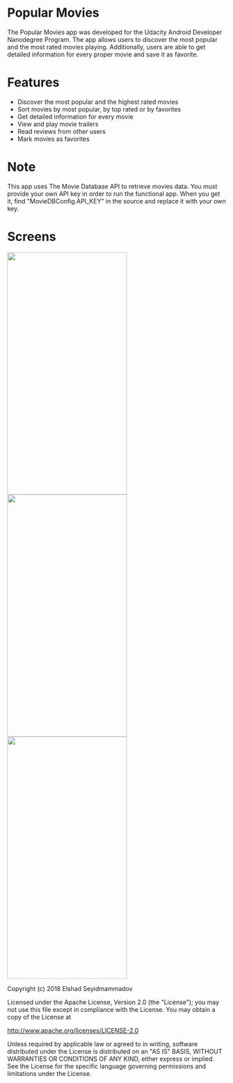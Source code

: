 # Popular Movies
The Popular Movies app was developed for the Udacity Android Developer Nanodegree Program. The app allows users to discover the most popular and the most rated movies playing. Additionally, users are able to get detailed information for every proper movie and save it as favorite.

# Features
* Discover the most popular and the highest rated movies
* Sort movies by most popular, by top rated or by favorites
* Get detailed information for every movie
* View and play movie trailers
* Read reviews from other users
* Mark movies as favorites

# Note
This app uses The Movie Database API to retrieve movies data. You must provide your own API key in order to run the functional app. When you get it, find "MovieDBConfig.API_KEY" in the source and replace it with your own key. 

# Screens
<img src="https://user-images.githubusercontent.com/13982125/35525032-c048ee0a-053c-11e8-942d-56fca1e9001f.png" width="275" height="556">

<img src="https://user-images.githubusercontent.com/13982125/35525061-ded7b5cc-053c-11e8-8308-bf83ff35f053.png" width="275" height="556">

<img src="https://user-images.githubusercontent.com/13982125/35525081-ea344e1c-053c-11e8-9e81-1db0370e8365.png" width="275" height="556">

Copyright (c) 2018 Elshad Seyidmammadov

Licensed under the Apache License, Version 2.0 (the "License"); you may not use this file except in compliance with the License. You may obtain a copy of the License at

http://www.apache.org/licenses/LICENSE-2.0

Unless required by applicable law or agreed to in writing, software distributed under the License is distributed on an "AS IS" BASIS, WITHOUT WARRANTIES OR CONDITIONS OF ANY KIND, either express or implied. See the License for the specific language governing permissions and limitations under the License.
